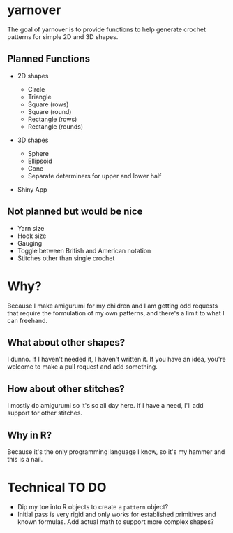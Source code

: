 
# yarnover

The goal of yarnover is to provide functions to help generate crochet patterns for simple 2D and 3D shapes.

## Planned Functions

- 2D shapes
  - Circle
  - Triangle
  - Square (rows)
  - Square (round)
  - Rectangle (rows)
  - Rectangle (rounds)
- 3D shapes
  - Sphere
  - Ellipsoid
  - Cone
  - Separate determiners for upper and lower half
  
- Shiny App

## Not planned but would be nice

- Yarn size
- Hook size
- Gauging
- Toggle between British and American notation
- Stitches other than single crochet 

# Why?

Because I make amigurumi for my children and I am getting odd requests that require the formulation of my own patterns, and there's a limit to what I can freehand. 

## What about other shapes? 

I dunno. If I haven't needed it, I haven't written it. If you have an idea, you're welcome to make a pull request and add something.

## How about other stitches? 

I mostly do amigurumi so it's sc all day here. If I have a need, I'll add support for other stitches. 

## Why in R?

Because it's the only programming language I know, so it's my hammer and this is a nail.

# Technical TO DO

- Dip my toe into R objects to create a `pattern` object? 
- Initial pass is very rigid and only works for established primitives and known formulas. Add actual math to support more complex shapes?
